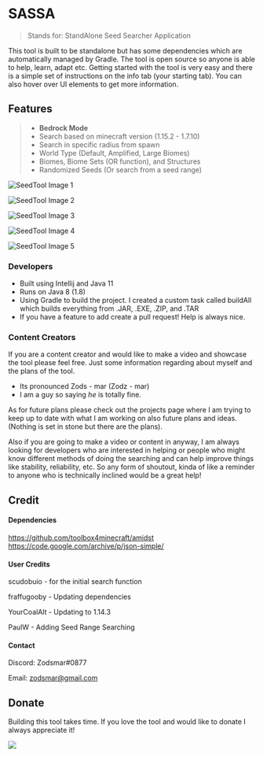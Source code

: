 # SASSA 

> Stands for: StandAlone Seed Searcher Application

This tool is built to be standalone but has some dependencies which are automatically managed by Gradle. The tool is open source so anyone is able to help, learn, adapt etc.
Getting started with the tool is very easy and there is a simple set of instructions on the info tab (your starting tab). You can
also hover over UI elements to get more information.

## Features

> - **Bedrock Mode**
> - Search based on minecraft version (1.15.2 - 1.7.10)
> - Search in specific radius from spawn
> - World Type (Default, Amplified, Large Biomes)
> - Biomes, Biome Sets (OR function), and Structures
> - Randomized Seeds (Or search from a seed range)


![SeedTool Image 1](https://imgur.com/WyPWotg)

![SeedTool Image 2](https://imgur.com/a/kYzIveX)

![SeedTool Image 3](https://imgur.com/a/hmI5Hgz)

![SeedTool Image 4](https://imgur.com/a/W6NNLYi)

![SeedTool Image 5](https://imgur.com/a/MXpEFJa)

### Developers

- Built using Intellij and Java 11
- Runs on Java 8 (1.8)
- Using Gradle to build the project. I created a custom task called buildAll which 
builds everything from .JAR, .EXE, .ZIP, and .TAR
- If you have a feature to add create a pull request! Help is always nice.

### Content Creators

If you are a content creator and would like to make a video and showcase the tool please feel free. 
Just some information regarding about myself and the plans of the tool.

- Its pronounced Zods - mar (Zodz - mar)
- I am a guy so saying *he* is totally fine.

As for future plans please check out the projects page where I am trying to keep up to date with what
I am working on also future plans and ideas. (Nothing is set in stone but there are the plans).

Also if you are going to make a video or content in anyway, I am always looking for developers who
are interested in helping or people who might know different methods of doing the searching and can help
improve things like stability, reliability, etc. So any form of shoutout, kinda of like a reminder to anyone
who is technically inclined would be a great help!

## Credit

#### Dependencies
https://github.com/toolbox4minecraft/amidst
https://code.google.com/archive/p/json-simple/

#### User Credits
scudobuio - for the initial search function

fraffugooby - Updating dependencies

YourCoalAlt - Updating to 1.14.3

PaulW - Adding Seed Range Searching

#### Contact

Discord: Zodsmar#0877

Email: zodsmar@gmail.com

## Donate

Building this tool takes time. If you love the tool and would like to donate I always appreciate it!

[![](https://www.paypalobjects.com/en_US/i/btn/btn_donateCC_LG.gif)](https://www.paypal.com/cgi-bin/webscr?cmd=_donations&business=W9E3YQAKQWC34&currency_code=CAD&source=url)
